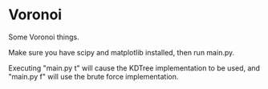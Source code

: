 # Voronoi
Some Voronoi things.

Make sure you have scipy and matplotlib installed, then run main.py.

Executing "main.py t" will cause the KDTree implementation to be used, and "main.py f" will use the brute force implementation.
